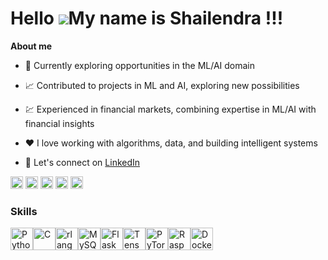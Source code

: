 Hello ![](https://user-images.githubusercontent.com/18350557/176309783-0785949b-9127-417c-8b55-ab5a4333674e.gif)My name is Shailendra !!!
==============================================================================================================================================

**About me**

- 💼 Currently exploring opportunities in the ML/AI domain

- 📈 Contributed to projects in ML and AI, exploring new possibilities

- 💹 Experienced in financial markets, combining expertise in ML/AI with financial insights

- ❤️ I love working with algorithms, data, and building intelligent systems

- 💬 Let's connect on [LinkedIn](https://in.linkedin.com/in/shailendrachauhansingh?trk=profile-badge)


<code><img height="20" alt="python" src=""></code>
<code><img height="20" alt="machine learning" src=""></code>
<code><img height="20" alt="artificial intelligence" src="https://lh3.googleusercontent.com/-1ZOHnKG79WU/AAAAAAAAAAI/AAAAAAAAAAA/ACHi3rfgyhdYrrKetIPmAFcKnZgZt3060w/s128-c0x00000000-cc-rp-mo/photo.jpg"></code>
<code><img height="20" alt="data science" src="https://raw.githubusercontent.com/github/explore/6dd3d9363c2a955491a0ef6dcefaebbc7ce4ae6b/topics/data-science/data-science.png"></code>
<code><img height="20" alt="finance" src=""></code>

<!--

| <a href="https://github.com/ShailendraSChauhan"><img align="center" src="https://github-readme-stats.vercel.app/api?username=ShailendraSChauhan&show_icons=true&include_all_commits=true&theme=buefy&hide_border=true" alt="Shailendra's github stats" /></a> | <a href="https://github.com/ShailendraSChauhan"><img align="center" src="https://github-readme-stats.vercel.app/api/top-langs/?username=ShailendraSChauhan&layout=compact&theme=buefy&hide_border=true" /></a> |
| ------------- | ------------- |

<br />
<br />


-->

### Skills


<p align="left">
<a href="https://www.python.org/" target="_blank" rel="noreferrer"><img src="https://raw.githubusercontent.com/danielcranney/readme-generator/main/public/icons/skills/python-colored.svg" width="36" height="36" alt="Python" /></a><a href="https://docs.microsoft.com/en-us/cpp/?view=msvc-170" target="_blank" rel="noreferrer"><img src="https://raw.githubusercontent.com/danielcranney/readme-generator/main/public/icons/skills/c-colored.svg" width="36" height="36" alt="C" /></a><a href="https://www.r-project.org/" target="_blank" rel="noreferrer"><img src="https://raw.githubusercontent.com/danielcranney/readme-generator/main/public/icons/skills/rlang-colored.svg" width="36" height="36" alt="rlang" /></a><a href="https://www.mysql.com/" target="_blank" rel="noreferrer"><img src="https://raw.githubusercontent.com/danielcranney/readme-generator/main/public/icons/skills/mysql-colored.svg" width="36" height="36" alt="MySQL" /></a><a href="https://flask.palletsprojects.com/en/2.0.x/" target="_blank" rel="noreferrer"><img src="https://raw.githubusercontent.com/danielcranney/readme-generator/main/public/icons/skills/flask-colored.svg" width="36" height="36" alt="Flask" /></a><a href="https://www.tensorflow.org/" target="_blank" rel="noreferrer"><img src="https://raw.githubusercontent.com/danielcranney/readme-generator/main/public/icons/skills/tensorflow-colored.svg" width="36" height="36" alt="TensorFlow" /></a><a href="https://pytorch.org/" target="_blank" rel="noreferrer"><img src="https://raw.githubusercontent.com/danielcranney/readme-generator/main/public/icons/skills/pytorch-colored.svg" width="36" height="36" alt="PyTorch" /></a><a href="https://www.raspberrypi.org/" target="_blank" rel="noreferrer"><img src="https://raw.githubusercontent.com/danielcranney/readme-generator/main/public/icons/skills/raspberrypi-colored.svg" width="36" height="36" alt="Raspberry Pi" /></a><a href="https://www.docker.com/" target="_blank" rel="noreferrer"><img src="https://raw.githubusercontent.com/danielcranney/readme-generator/main/public/icons/skills/docker-colored.svg" width="36" height="36" alt="Docker" /></a>
</p>

<!--
**ShailendraSChauhan/ShailendraSChauhan** is a ✨ _special_ ✨ repository because its `README.md` (this file) appears on your GitHub profile.

Here are some ideas to get you started:

- 🔭 I’m currently working on ...
- 🌱 I’m currently learning ...
- 👯 I’m looking to collaborate on ...
- 🤔 I’m looking for help with ...
- 💬 Ask me about ...
- 📫 How to reach me: ...
- 😄 Pronouns: ...
- ⚡ Fun fact: ...
-->
